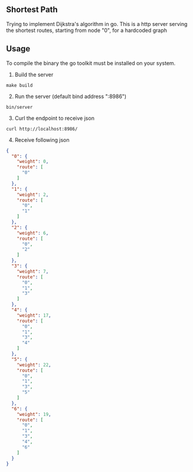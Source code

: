 ## Shortest Path

Trying to implement Dijkstra's algorithm in go.
This is a http server serving the shortest routes, starting from node "0", for a hardcoded graph

## Usage

To compile the binary the go toolkit must be installed on your system.

1. Build the server
```shell
make build
```
2. Run the server (default bind address ":8986")
```shell
bin/server
```

3. Curl the endpoint to receive json
```shell
curl http://localhost:8986/
```

4. Receive following json
```json
{
  "0": {
    "weight": 0,
    "route": [
      "0"
    ]
  },
  "1": {
    "weight": 2,
    "route": [
      "0",
      "1"
    ]
  },
  "2": {
    "weight": 6,
    "route": [
      "0",
      "2"
    ]
  },
  "3": {
    "weight": 7,
    "route": [
      "0",
      "1",
      "3"
    ]
  },
  "4": {
    "weight": 17,
    "route": [
      "0",
      "1",
      "3",
      "4"
    ]
  },
  "5": {
    "weight": 22,
    "route": [
      "0",
      "1",
      "3",
      "5"
    ]
  },
  "6": {
    "weight": 19,
    "route": [
      "0",
      "1",
      "3",
      "4",
      "6"
    ]
  }
}
```
